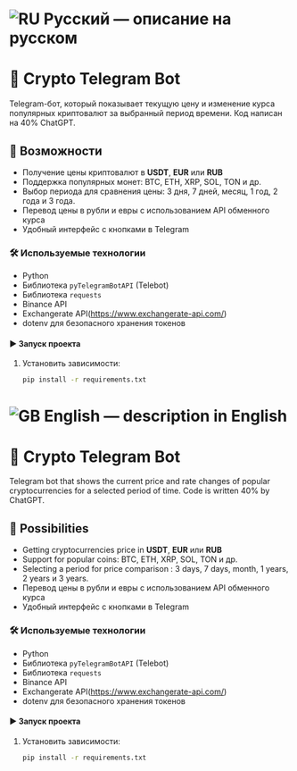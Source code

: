 # ![RU](https://flagcdn.com/w40/ru.png) Русский  — описание на русском

# 💬 Crypto Telegram Bot

Telegram-бот, который показывает текущую цену и изменение курса популярных криптовалют за выбранный период времени. Код написан на 40% ChatGPT.

## 📌 Возможности

- Получение цены криптовалют в **USDT**, **EUR** или **RUB**
- Поддержка популярных монет: BTC, ETH, XRP, SOL, TON и др.
- Выбор периода для сравнения цены: 3 дня, 7 дней, месяц, 1 год, 2 года и 3 года.
- Перевод цены в рубли и евры с использованием API обменного курса
- Удобный интерфейс с кнопками в Telegram

### 🛠️ Используемые технологии

- Python
- Библиотека `pyTelegramBotAPI` (Telebot)
- Библиотека `requests` 
- Binance API
- Exchangerate API(https://www.exchangerate-api.com/)
- dotenv для безопасного хранения токенов


#### ▶️ Запуск проекта

1. Установить зависимости:
   ```bash
   pip install -r requirements.txt
#
#
# ![GB](https://flagcdn.com/w40/gb.png) English — description in English

# 💬 Crypto Telegram Bot

Telegram bot that shows the current price and rate changes of popular cryptocurrencies for a selected period of time. Code is written 40% by ChatGPT. 

## 📌 Possibilities

- Getting cryptocurrencies price in **USDT**, **EUR** или **RUB**
- Support for popular coins: BTC, ETH, XRP, SOL, TON и др.
- Selecting a period for price comparison : 3 days, 7 days, month, 1 years, 2 years и 3 years.
- Перевод цены в рубли и евры с использованием API обменного курса
- Удобный интерфейс с кнопками в Telegram

### 🛠️ Используемые технологии

- Python
- Библиотека `pyTelegramBotAPI` (Telebot)
- Библиотека `requests` 
- Binance API
- Exchangerate API(https://www.exchangerate-api.com/)
- dotenv для безопасного хранения токенов


#### ▶️ Запуск проекта

1. Установить зависимости:
   ```bash
   pip install -r requirements.txt

